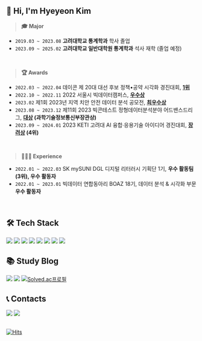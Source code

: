 ## 👋 Hi, I'm Hyeyeon Kim
> **🎓 Major** 
- `2019.03 ~ 2023.08`  **고려대학교 통계학과** 학사 졸업 
- `2023.09 ~ 2025.02`  **고려대학교 일반대학원 통계학과** 석사 재학 (졸업 예정)
</br>

> **🏆 Awards** 
- `2022.03 ~ 2022.04`  데이콘 제 20대 대선 후보 정책•공약 시각화 경진대회, **[1위](https://dacon.io/competitions/official/235891/codeshare/4809)** 
- `2022.10 ~ 2022.11`  2022 서울시 빅데이터캠퍼스, **[우수상](https://bigdata.seoul.go.kr/noti/selectNoti.do?r_id=P260&bbs_seq=612&ac_type=A1&sch_type=&sch_text=차+없는&currentPage=1)** 
- `2023.02`  제1회 2023년 지역 치안 안전 데이터 분석 공모전, **[최우수상](https://github.com/yeoniiii/local_security_competition)**
- `2023.08 ~ 2023.12`  제11회 2023 빅콘테스트 정형데이터분석분야 어드밴스드리그, **[대상](https://github.com/yeoniiii/BigContest_2023) (과학기술정보통신부장관상)** 
- `2023.09 ~ 2024.01`  2023 KETI 고려대 AI 융합∙응용기술 아이디어 경진대회, **[장려상](https://github.com/yeoniiii/Landslides-Detection) (4위)** 
</br>

> **👩🏻‍💻 Experience** 
- `2022.01 ~ 2022.03`  SK mySUNI DGL 디지털 리터러시 기획단 1기, **우수 활동팀(3위), 우수 활동자** 
- `2022.01 ~ 2023.01`  빅데이터 연합동아리 BOAZ 18기, 데이터 분석 & 시각화 부문 **우수 활동자** 
</br>



## 🛠️ Tech Stack 
<img src="https://img.shields.io/badge/Python-3776AB?style=flat&logo=Python&logoColor=white"/> <img src="https://img.shields.io/badge/R-276DC3?style=flat&logo=R&logoColor=white"/> <img src="https://img.shields.io/badge/Tableau-E97627?style=flat&logo=Tableau&logoColor=white"/> <img src="https://img.shields.io/badge/MySQL-4479A1?style=flat&logo=MySQL&logoColor=black"/> <img src="https://img.shields.io/badge/SAS-4285F4?style=flat&logo=googlechrome&logoColor=white"/> <img src="https://img.shields.io/badge/QGIS-589632?style=flat&logo=Qgis&logoColor=black"/> <img src="https://img.shields.io/badge/Streamlit-FF4B4B?style=flat&logo=Streamlit&logoColor=white"/> <img src="https://img.shields.io/badge/LaTeX-008080?style=flat&logo=Latex&logoColor=white"/>

## 📚 Study Blog
<a href="https://wistful-soap-d03.notion.site/Hyeyeon-Study-6c674c144b60460eb958c08fd09d8cd5?pvs=4" target="_blank"><img src="https://img.shields.io/badge/Notion-000000?style=flat&logo=Notion&logoColor=white"/></a>
<a href="https://yeorii.tistory.com" target="_blank"><img src="https://img.shields.io/badge/Tistory-F25546.svg?logo=Tistory&logoColor=white"></a>
[![Solved.ac프로필](http://mazassumnida.wtf/api/mini/generate_badge?boj=yeorii)](https://solved.ac/yeorii)

## 📞 Contacts

<a href="mailto:yeorii@korea.ac.kr"> <img src="https://img.shields.io/badge/Gmail-d14836?style=flat-square&logo=Gmail&logoColor=white&link=mailto:boaz.bigdata@gmail.com"/></a> <a href="https://public.tableau.com/app/profile/.75603875/vizzes"><img src="https://img.shields.io/badge/Tableau Public-E97627?style=flat-square&logo=Tableau&logoColor=white"/></a>
</br>
</br>

[![Hits](https://hits.seeyoufarm.com/api/count/incr/badge.svg?url=https%3A%2F%2Fgithub.com%2Fyeoniiii&count_bg=%23FFBDD3&title_bg=%23AAA7A7&icon=github.svg&icon_color=%23E7E7E7&title=HITS&edge_flat=false)](https://hits.seeyoufarm.com)

